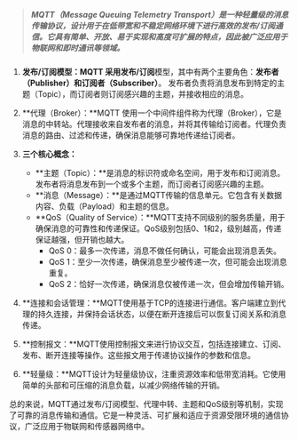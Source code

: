 >##### MQTT（Message Queuing Telemetry Transport）是一种轻量级的消息传输协议，设计用于在低带宽和不稳定网络环境下进行高效的发布/订阅通信。它具有简单、开放、易于实现和高度可扩展的特点，因此被广泛应用于物联网和即时通讯等领域。

1. **发布/订阅模型：**MQTT 采用**发布/订阅**模型，其中有两个主要角色：**发布者（Publisher）**和**订阅者（Subscriber）**。
发布者负责将消息发布到特定的主题（Topic），而订阅者则订阅感兴趣的主题，并接收相应的消息。

2. **代理（Broker）：**MQTT 使用一个中间件组件称为代理（Broker），它是消息的中转站。代理接收来自发布者的消息，并将其传输给订阅者。代理负责消息的路由、过滤和传递，确保消息能够可靠地传递给订阅者。
3. **三个核心概念：**
	* **主题（Topic）：**是消息的标识符或命名空间，用于发布和订阅消息。发布者将消息发布到一个或多个主题，而订阅者订阅感兴趣的主题。
	* **消息（Message）：**是通过MQTT传输的信息单元。它包含有关数据内容、负载（Payload）和主题的信息。
	* **QoS（Quality of Service）：**MQTT支持不同级别的服务质量，用于确保消息的可靠性和传递保证。QoS级别包括0、1和2，级别越高，传递保证越强，但开销也越大。
		* QoS 0：最多一次传递，消息不做任何确认，可能会出现消息丢失。
		* QoS 1：至少一次传递，确保消息至少被传递一次，但可能会出现消息重复。
		* QoS 2：恰好一次传递，确保消息仅被传递一次，但会增加传输开销。
4. **连接和会话管理：**MQTT使用基于TCP的连接进行通信。客户端建立到代理的持久连接，并保持会话状态，以便在断开连接后可以恢复订阅关系和消息传递。
5. **控制报文：**MQTT使用控制报文来进行协议交互，包括连接建立、订阅、发布、断开连接等操作。这些报文用于传递协议操作的参数和信息。
6. **轻量级：**MQTT设计为轻量级协议，注重资源效率和低带宽消耗。它使用简单的头部和可压缩的消息负载，以减少网络传输的开销。

总的来说，MQTT通过发布/订阅模型、代理中转、主题和QoS级别等机制，实现了可靠的消息传输和通信。它是一种灵活、可扩展和适应于资源受限环境的通信协议，广泛应用于物联网和传感器网络中。
